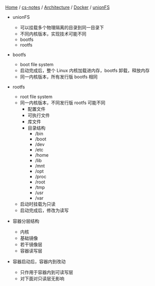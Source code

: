 [Home](https://mengxianbin.github.io) /
[cs-notes](https://mengxianbin.github.io/cs-notes/site) /
[Architecture](https://mengxianbin.github.io/cs-notes/site/Architecture) /
[Docker](https://mengxianbin.github.io/cs-notes/site/Architecture/Docker) /
[unionFS](https://mengxianbin.github.io/cs-notes/site/Architecture/Docker/unionFS)

* unionFS
    * 可以挂载多个物理隔离的目录到同一目录下
    * 不同内核版本，实现技术可能不同
    * bootfs
    * rootfs

* bootfs
    * boot file system
    * 启动完成后，整个 Linux 内核加载进内存，bootfs 卸载，释放内存
    * 同一内核版本，所有发行版 bootfs 相同

* rootfs
    * root file system
    * 同一内核版本，不同发行版 rootfs 可能不同
        * 配置文件
        * 可执行文件
        * 库文件
        * 目录结构
            * /bin
            * /boot
            * /dev
            * /etc
            * /home
            * /lib
            * /mnt
            * /opt
            * /proc
            * /root
            * /tmp
            * /usr
            * /var
    * 启动时挂载为只读
    * 启动完成后，修改为读写

* 容器分层结构
    * 内核
    * 基础镜像
    * 若干镜像层
    * 容器读写层

* 容器启动后，容器内到改动
    * 只作用于容器内到可读写层
    * 对下面对只读层无影响
